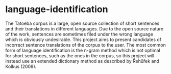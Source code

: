 language-identification
=======================

The Tatoeba corpus is a large, open source collection of short sentences and their translations in different languages. Due to the open source nature of the work, sentences are sometimes filed under the wrong language which is obviously undesirable. This project aims to present candidates of incorrect sentence translations of the corpus to the user. The most common form of language identification is the n-gram method which is not optimal for short sentences, such as the ones in the corpus, so this project will instead use an extended dictionary method as described by Řehůřek and Kolkus (2009).
